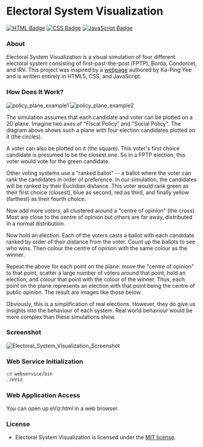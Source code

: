 # Electoral System Visualization

[![HTML Badge](http://forthebadge.com/images/badges/uses-html.svg)](http://forthebadge.com)
[![CSS Badge](http://forthebadge.com/images/badges/uses-css.svg)](http://forthebadge.com)
[![JavaScript Badge](http://forthebadge.com/images/badges/uses-js.svg)](http://forthebadge.com)

### About
Electoral System Visualization is a visual simulation of four different electoral system consisting of first-past-the-post (FPTP), Borda, Condorcet, and IRV. This project was inspired by a [webpage](http://www.zesty.ca/voting/sim) authored by Ka-Ping Yee and is written entirely in HTML5, CSS, and JavaScript.

### How Does It Work?
![policy_plane_example1](https://cloud.githubusercontent.com/assets/7763904/13036984/cf1c6754-d343-11e5-9756-5818fa764ff0.png)
![policy_plane_example2](https://cloud.githubusercontent.com/assets/7763904/13036985/d0c847e4-d343-11e5-9b4f-a0fc11c3fccc.png)

The simulation assumes that each candidate and voter can be plotted on a 2D plane. Imagine two axes of "Fiscal Policy" and "Social Policy". The diagram above shows such a plane with four election candidates plotted on it (the circles).

A voter can also be plotted on it (the square). This voter's first choice candidate is presumed to be the closest one. So in a FPTP election, this voter would vote for the green candidate.

Other voting systems use a "ranked ballot" -- a ballot where the voter can rank the candidates in order of preference. In our simulation, the candidates will be ranked by their Euclidian distance. This voter would rank green as their first choice (closest), blue as second, red as third, and finally yellow (farthest) as their fourth choice.

Now add more voters, all clustered around a "centre of opinion" (the cross). Most are close to the centre of opinion but others are far away, distributed in a normal distribution.

Now hold an election. Each of the voters casts a ballot with each candidate ranked by order of their distance from the voter. Count up the ballots to see who wins. Then colour the centre of opinion with the same colour as the winner.

Repeat the above for each point on the plane: move the "centre of opinion" to that point, scatter a large number of voters around that point, hold an election, and colour that point with the colour of the winner. Thus, each point on the plane represents an election with that point being the centre of public opinion. The result are images like those below.

Obviously, this is a simplification of real elections. However, they do give us insights into the behaviour of each system. Real world behaviour would be more complex than these simulations show.

### Screenshot
![Electoral_System_Visualization_Screenshot](https://cloud.githubusercontent.com/assets/7763904/13065843/72c0123a-d42e-11e5-87c8-2fd9d7bd24f4.png)

### Web Service Initialization
```Bash
cd webservice/bin
./eViz
```

### Web Application Access
You can open up eViz.html in a web browser.

### License
* Electoral System Visualization is licensed under the [MIT license](https://www.github.com/elailai94/Electoral-System-Visualization/blob/master/LICENSE.md).
